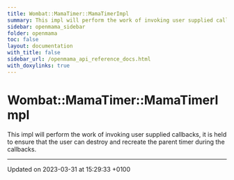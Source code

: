 ```yaml
---
title: Wombat::MamaTimer::MamaTimerImpl
summary: This impl will perform the work of invoking user supplied callbacks, it is held to ensure that the user can destroy and recreate the parent timer during the callbacks. 
sidebar: openmama_sidebar
folder: openmama
toc: false
layout: documentation
with_title: false
sidebar_url: /openmama_api_reference_docs.html
with_doxylinks: true
---
```


# Wombat::MamaTimer::MamaTimerImpl



This impl will perform the work of invoking user supplied callbacks, it is held to ensure that the user can destroy and recreate the parent timer during the callbacks. 

-------------------------------

Updated on 2023-03-31 at 15:29:33 +0100